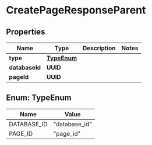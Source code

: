 

# CreatePageResponseParent


## Properties

| Name | Type | Description | Notes |
|------------ | ------------- | ------------- | -------------|
|**type** | [**TypeEnum**](#TypeEnum) |  |  |
|**databaseId** | **UUID** |  |  |
|**pageId** | **UUID** |  |  |



## Enum: TypeEnum

| Name | Value |
|---- | -----|
| DATABASE_ID | &quot;database_id&quot; |
| PAGE_ID | &quot;page_id&quot; |



